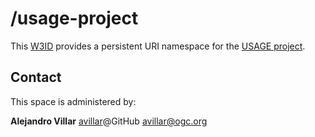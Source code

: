 # /usage-project
This [W3ID](https://w3id.org) provides a persistent URI namespace for the [USAGE project](https://www.usage-project.eu/).

## Contact
This space is administered by:

**Alejandro Villar**
[avillar](https://github.com/avillar)@GitHub
<avillar@ogc.org>

